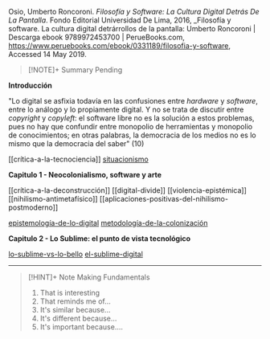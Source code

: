 Osio, Umberto Roncoroni. _Filosofía y Software: La Cultura Digital Detrás De La Pantalla_. Fondo Editorial Universidad De Lima, 2016, _Filosofía y software. La cultura digital detrárrollos de la pantalla: Umberto Roncoroni | Descarga ebook 9789972453700 | PerueBooks.com, https://www.peruebooks.com/ebook/0331189/filosofia-y-software, Accessed 14 May 2019.

> [!NOTE]+ Summary
> Pending

**Introducción**

"Lo digital se asfixia todavía en las confusiones entre *hardware* y *software*, entre lo análogo y lo propiamente digital. Y no se trata de discutir entre *copyright* y *copyleft*: el software libre no es la solución a estos problemas, pues no hay que confundir entre monopolio de herramientas y monopolio de conocimientos; en otras palabras, la democracia de los medios no es lo mismo que la democracia del saber" (10)

[[crítica-a-la-tecnociencia]]
[situacionismo](situacionismo.md)

**Capitulo 1 - Neocolonialismo, software y arte**

[[crítica-a-la-deconstrucción]]
[[digital-divide]] 
[[violencia-epistémica]]
[[nihilismo-antimetafísico]]
[[aplicaciones-positivas-del-nihilismo-postmoderno]]

[epistemología-de-lo-digital](epistemología-de-lo-digital.md)
[metodología-de-la-colonización](metodología-de-la-colonización.md)

**Capitulo 2 - Lo Sublime: el punto de vista tecnológico**

[lo-sublime-vs-lo-bello](lo-sublime-vs-lo-bello.md)
[el-sublime-digital](el-sublime-digital.md) 


---

> [!HINT]+ Note Making Fundamentals
> 1. That is interesting
> 2. That reminds me of...
> 3. It's similar because...
> 4. It's different because...
> 5. It's important because....